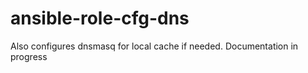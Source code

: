 ansible-role-cfg-dns
====================

Also configures dnsmasq for local cache if needed.
Documentation in progress

